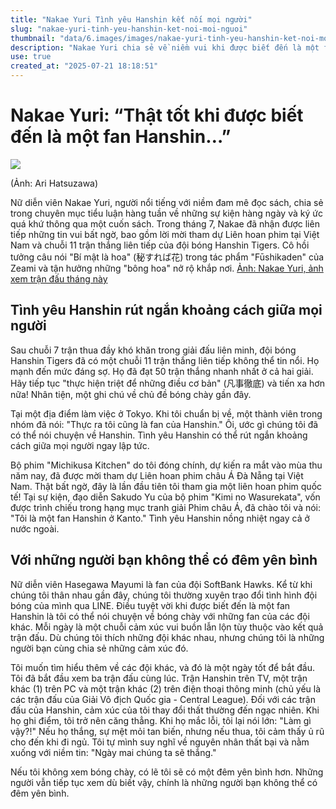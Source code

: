 ```yaml
---
title: "Nakae Yuri Tình yêu Hanshin kết nối mọi người"
slug: "nakae-yuri-tinh-yeu-hanshin-ket-noi-moi-nguoi"
thumbnail: "data/6.images/images/nakae-yuri-tinh-yeu-hanshin-ket-noi-moi-nguoi.webp"
description: "Nakae Yuri chia sẻ về niềm vui khi được biết đến là một fan Hanshin Tigers, những cảm xúc khi xem bóng chày và cách tình yêu thể thao gắn kết mọi người."
use: true
created_at: "2025-07-21 18:18:51"
---
```


# Nakae Yuri: “Thật tốt khi được biết đến là một fan Hanshin…”

![](/images/20250721-00010000-bookasahi-000-1-view.webp)

(Ảnh: Ari Hatsuzawa)

Nữ diễn viên Nakae Yuri, người nổi tiếng với niềm đam mê đọc sách, chia sẻ trong chuyên mục tiểu luận hàng tuần về những sự kiện hàng ngày và ký ức quá khứ thông qua một cuốn sách. Trong tháng 7, Nakae đã nhận được liên tiếp những tin vui bất ngờ, bao gồm lời mời tham dự Liên hoan phim tại Việt Nam và chuỗi 11 trận thắng liên tiếp của đội bóng Hanshin Tigers. Cô hồi tưởng câu nói "Bí mật là hoa" (秘すれば花) trong tác phẩm "Fūshikaden" của Zeami và tận hưởng những "bông hoa" nở rộ khắp nơi.
[Ảnh: Nakae Yuri, ảnh xem trận đấu tháng này](https://book.asahi.com/article/15912354)

## Tình yêu Hanshin rút ngắn khoảng cách giữa mọi người

Sau chuỗi 7 trận thua đầy khó khăn trong giải đấu liên minh, đội bóng Hanshin Tigers đã có một chuỗi 11 trận thắng liên tiếp không thể tin nổi. Họ mạnh đến mức đáng sợ. Họ đã đạt 50 trận thắng nhanh nhất ở cả hai giải. Hãy tiếp tục "thực hiện triệt để những điều cơ bản" (凡事徹底) và tiến xa hơn nữa! Nhân tiện, một ghi chú về chủ đề bóng chày gần đây.

Tại một địa điểm làm việc ở Tokyo. Khi tôi chuẩn bị về, một thành viên trong nhóm đã nói: "Thực ra tôi cũng là fan của Hanshin." Ôi, ước gì chúng tôi đã có thể nói chuyện về Hanshin. Tình yêu Hanshin có thể rút ngắn khoảng cách giữa mọi người ngay lập tức.

Bộ phim "Michikusa Kitchen" do tôi đóng chính, dự kiến ra mắt vào mùa thu năm nay, đã được mời tham dự Liên hoan phim châu Á Đà Nẵng tại Việt Nam. Thật bất ngờ, đây là lần đầu tiên tôi tham gia một liên hoan phim quốc tế! Tại sự kiện, đạo diễn Sakudo Yu của bộ phim "Kimi no Wasurekata", vốn được trình chiếu trong hạng mục tranh giải Phim châu Á, đã chào tôi và nói: "Tôi là một fan Hanshin ở Kanto." Tình yêu Hanshin nồng nhiệt ngay cả ở nước ngoài.

## Với những người bạn không thể có đêm yên bình

Nữ diễn viên Hasegawa Mayumi là fan của đội SoftBank Hawks. Kể từ khi chúng tôi thân nhau gần đây, chúng tôi thường xuyên trao đổi tình hình đội bóng của mình qua LINE. Điều tuyệt vời khi được biết đến là một fan Hanshin là tôi có thể nói chuyện về bóng chày với những fan của các đội khác. Mỗi ngày là một chuỗi cảm xúc vui buồn lẫn lộn tùy thuộc vào kết quả trận đấu. Dù chúng tôi thích những đội khác nhau, nhưng chúng tôi là những người bạn cùng chia sẻ những cảm xúc đó.

Tôi muốn tìm hiểu thêm về các đội khác, và đó là một ngày tốt để bắt đầu. Tôi đã bắt đầu xem ba trận đấu cùng lúc. Trận Hanshin trên TV, một trận khác (1) trên PC và một trận khác (2) trên điện thoại thông minh (chủ yếu là các trận đấu của Giải Vô địch Quốc gia - Central League). Đối với các trận đấu của Hanshin, cảm xúc của tôi thay đổi thất thường đến ngạc nhiên. Khi họ ghi điểm, tôi trở nên căng thẳng. Khi họ mắc lỗi, tôi lại nói lớn: "Làm gì vậy?!" Nếu họ thắng, sự mệt mỏi tan biến, nhưng nếu thua, tôi cảm thấy ủ rũ cho đến khi đi ngủ. Tôi tự mình suy nghĩ về nguyên nhân thất bại và nằm xuống với niềm tin: "Ngày mai chúng ta sẽ thắng."

Nếu tôi không xem bóng chày, có lẽ tôi sẽ có một đêm yên bình hơn. Những người vẫn tiếp tục xem dù biết vậy, chính là những người bạn không thể có đêm yên bình.